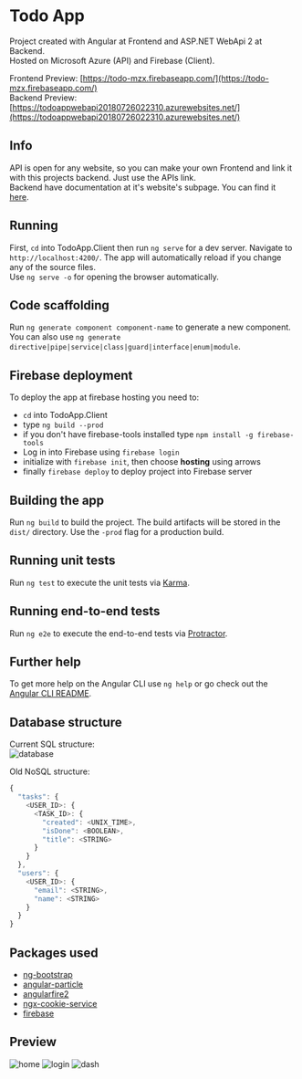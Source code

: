 # Todo App
Project created with Angular at Frontend and ASP.NET WebApi 2 at Backend.  
Hosted on Microsoft Azure (API) and Firebase (Client).  
  
Frontend Preview: [https://todo-mzx.firebaseapp.com/](https://todo-mzx.firebaseapp.com/)  
Backend Preview: [https://todoappwebapi20180726022310.azurewebsites.net/](https://todoappwebapi20180726022310.azurewebsites.net/)

## Info
API is open for any website, so you can make your own Frontend and link it with this projects backend. Just use the APIs link.  
Backend have documentation at it's website's subpage. You can find it [here](https://todoappwebapi20180726022310.azurewebsites.net/Help).

## Running
First, `cd` into TodoApp.Client then run `ng serve` for a dev server. Navigate to `http://localhost:4200/`. The app will automatically reload if you change any of the source files.  
Use `ng serve -o` for opening the browser automatically.

## Code scaffolding
Run `ng generate component component-name` to generate a new component. You can also use `ng generate directive|pipe|service|class|guard|interface|enum|module`.

## Firebase deployment
To deploy the app at firebase hosting you need to:
* `cd` into TodoApp.Client
* type `ng build --prod`
* if you don't have firebase-tools installed type `npm install -g firebase-tools`
* Log in into Firebase using `firebase login`
* initialize with `firebase init`, then choose **hosting** using arrows
* finally `firebase deploy` to deploy project into Firebase server

## Building the app
Run `ng build` to build the project. The build artifacts will be stored in the `dist/` directory. Use the `-prod` flag for a production build.

## Running unit tests
Run `ng test` to execute the unit tests via [Karma](https://karma-runner.github.io).

## Running end-to-end tests
Run `ng e2e` to execute the end-to-end tests via [Protractor](http://www.protractortest.org/).

## Further help
To get more help on the Angular CLI use `ng help` or go check out the [Angular CLI README](https://github.com/angular/angular-cli/blob/master/README.md).

## Database structure
Current SQL structure:  
![database](https://user-images.githubusercontent.com/32012952/43396963-9a0461ba-9403-11e8-9e7c-02798ec3236b.PNG)

Old NoSQL structure: 
```javascript
{
  "tasks": {
    <USER_ID>: {
      <TASK_ID>: {
        "created": <UNIX_TIME>,
        "isDone": <BOOLEAN>,
        "title": <STRING>
      }
    }
  },
  "users": {
    <USER_ID>: {
      "email": <STRING>,
      "name": <STRING>
    }
  }
}
```
## Packages used
* [ng-bootstrap](https://ng-bootstrap.github.io/#/home)
* [angular-particle](https://www.npmjs.com/package/angular-particle)
* [angularfire2](https://www.npmjs.com/package/angularfire2)
* [ngx-cookie-service](https://www.npmjs.com/package/ngx-cookie-service)
* [firebase](https://www.npmjs.com/package/firebase)

## Preview
![home](https://user-images.githubusercontent.com/32012952/43396636-6eea238a-9402-11e8-9a27-b72ec8fa04be.PNG)
![login](https://user-images.githubusercontent.com/32012952/43396637-71cf2d34-9402-11e8-8366-8a4d379c43f3.PNG)
![dash](https://user-images.githubusercontent.com/32012952/43396638-72dbfad6-9402-11e8-80d3-407230a92871.PNG)
